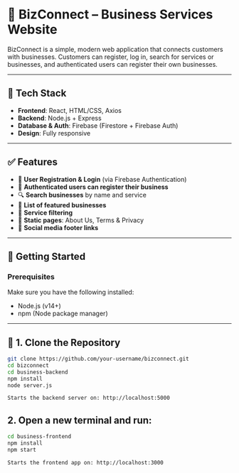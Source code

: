 # 🚀 BizConnect – Business Services Website

BizConnect is a simple, modern web application that connects customers with businesses. Customers can register, log in, search for services or businesses, and authenticated users can register their own businesses.

---

## 🔧 Tech Stack

- **Frontend**: React, HTML/CSS, Axios
- **Backend**: Node.js + Express
- **Database & Auth**: Firebase (Firestore + Firebase Auth)
- **Design**: Fully responsive

---

## ✅ Features

- 🔐 **User Registration & Login** (via Firebase Authentication)
- 🏢 **Authenticated users can register their business**
- 🔍 **Search businesses** by name and service
- 📂 **List of featured businesses**
- 🧾 **Service filtering**
- 📄 **Static pages**: About Us, Terms & Privacy
- 🔗 **Social media footer links**

---

## 🚀 Getting Started

### Prerequisites

Make sure you have the following installed:

- Node.js (v14+)
- npm (Node package manager)

---

## 📂 1. Clone the Repository

```bash
git clone https://github.com/your-username/bizconnect.git
cd bizconnect
cd business-backend
npm install
node server.js

Starts the backend server on: http://localhost:5000
```

## 2. Open a new terminal and run:

```bash
cd business-frontend
npm install
npm start

Starts the frontend app on: http://localhost:3000

```
